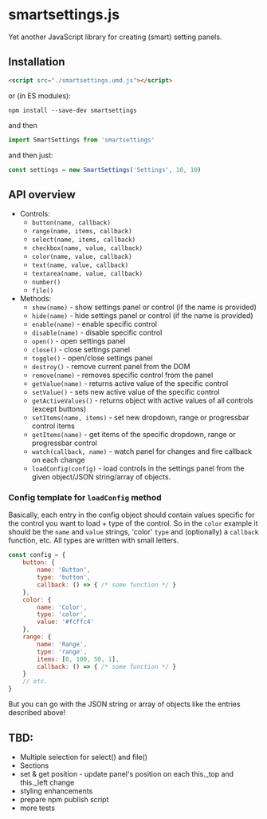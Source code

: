# smartsettings.js
Yet another JavaScript library for creating (smart) setting panels.

## Installation

```html
<script src="./smartsettings.umd.js"></script>
```

or (in ES modules):

```
npm install --save-dev smartsettings
```
and then
```js
import SmartSettings from 'smartsettings'
```
and then just:

```js
const settings = new SmartSettings('Settings', 10, 10)
```

## API overview
- Controls:
    - `button(name, callback)`
    - `range(name, items, callback)`
    - `select(name, items, callback)`
    - `checkbox(name, value, callback)`
    - `color(name, value, callback)`
    - `text(name, value, callback)`
    - `textarea(name, value, callback)`
    - `number()`
    - `file()`
- Methods:
    - `show(name)` - show settings panel or control (if the name is provided) 
    - `hide(name)` - hide settings panel or control (if the name is provided)
    - `enable(name)` - enable specific control
    - `disable(name)` - disable specific control
    - `open()` - open settings panel
    - `close()` - close settings panel
    - `toggle()` - open/close settings panel
    - `destroy()` - remove current panel from the DOM
    - `remove(name)` - removes specific control from the panel
    - `getValue(name)` - returns active value of the specific control
    - `setValue()` - sets new active value of the specific control
    - `getActiveValues()` - returns object with active values of all controls (except buttons)
    - `setItems(name, items)` - set new dropdown, range or progressbar control items
    - `getItems(name)` - get items of the specific dropdown, range or progressbar control
    - `watch(callback, name)` - watch panel for changes and fire callback on each change
    - `loadConfig(config)` - load controls in the settings panel from the given object/JSON string/array of objects.

### Config template for `loadConfig` method

Basically, each entry in the config object should contain values specific for the control you want to load + type of the control. So in the `color` example it should be the `name` and `value` strings, 'color' `type` and (optionally) a `callback` function, etc. All types are written with small letters.

```js
const config = {
    button: {
        name: 'Button',
        type: 'button',
        callback: () => { /* some function */ }
    },
    color: {
        name: 'Color',
        type: 'color',
        value: '#fcffc4'
    },
    range: {
        name: 'Range',
        type: 'range',
        items: [0, 100, 50, 1],
        callback: () => { /* some function */ }
    }
    // etc.
}
```

But you can go with the JSON string or array of objects like the entries described above!

## TBD:
- Multiple selection for select() and file()
- Sections
- set & get position - update panel's position on each this._top and this._left change
- styling enhancements
- prepare npm publish script
- more tests